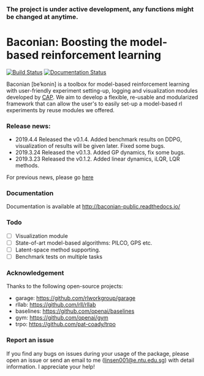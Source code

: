 ### The project is under active development, any functions might be changed at anytime.

# Baconian:  Boosting the model-based reinforcement learning 
[![Build Status](https://travis-ci.com/Lukeeeeee/baconian-project.svg?branch=master)](https://travis-ci.com/Lukeeeeee/baconian-project)
[![Documentation Status](https://readthedocs.org/projects/baconian-public/badge/?version=latest)](https://baconian-public.readthedocs.io/en/latest/?badge=latest)

Baconian [beˈkonin] is a toolbox for model-based reinforcement learning with user-friendly experiment setting-up, logging 
and visualization modules developed by [CAP](http://cap.scse.ntu.edu.sg/). We aim to develop a flexible, re-usable and 
modularized framework that can allow the user's to easily set-up a model-based rl experiments by reuse modules we 
offered.


### Release news:
- 2019.4.4 Released the v0.1.4. Added benchmark results on DDPG, visualization of results will be given later. 
Fixed some bugs. 
- 2019.3.24 Released the v0.1.3. Added GP dynamics, fix some bugs.
- 2019.3.23 Released the v0.1.2.  Added linear dynamics, iLQR, LQR methods.

For previous news, please go [here](./old_news.md) 

### Documentation
Documentation is available at http://baconian-public.readthedocs.io/

### Todo

- [ ] Visualization module
- [ ] State-of-art model-based algorithms: PILCO, GPS etc.
- [ ] Latent-space method supporting.
- [ ] Benchmark tests on multiple tasks

### Acknowledgement 
Thanks to the following open-source projects:

- garage: https://github.com/rlworkgroup/garage
- rllab: https://github.com/rll/rllab
- baselines: https://github.com/openai/baselines
- gym: https://github.com/openai/gym
- trpo: https://github.com/pat-coady/trpo

### Report an issue 
If you find any bugs on issues during your usage of the package, please open an issue or send an email to me 
(linsen001@e.ntu.edu.sg) with detail information. I appreciate your help!
